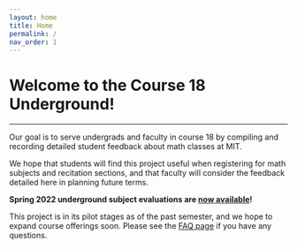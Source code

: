 ```yaml
---
layout: home
title: Home
permalink: /
nav_order: 1
---
```


# Welcome to the **Course 18 Underground**! 

---


Our goal is to serve undergrads and faculty in course 18 by compiling and recording detailed student feedback about math classes at MIT. 

We hope that students will find this project useful when registering for math subjects and recitation sections, and that faculty will consider the feedback detailed here in planning future terms.

**Spring 2022 underground subject evaluations are [now available](/spring2022)!** 

This project is in its pilot stages as of the past semester, and we hope to expand course offerings soon. Please see the [FAQ page](/FAQ) if you have any questions.
